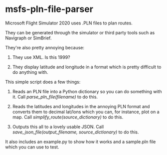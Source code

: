 # msfs-pln-file-parser
 
Microsoft Flight Simulator 2020 uses .PLN files to plan routes.

They can be generated through the simulator or third party tools such as Navigraph or SimBrief.

They're also pretty annoying because:

1. They use XML. Is this 1999?

2. They display latitude and longitude in a format which is pretty difficult to do anything with.


This simple script does a few things:

1. Reads an PLN file into a Python dictionary so you can do something with it. Call *parse_pln_file(filename)* to do this.

2. Reads the latitudes and longitudes in the annoying PLN format and converts them to decimal lat/lons which you can, for instance, plot on a map. Call *simplify_route(source_dictionary)* to do this.

3. Outputs this all to a lovely usable JSON. Call *save_json_file(output_filename, source_dictionary)* to do this.


It also includes an example.py to show how it works and a sample.pln file which you can use to test.
